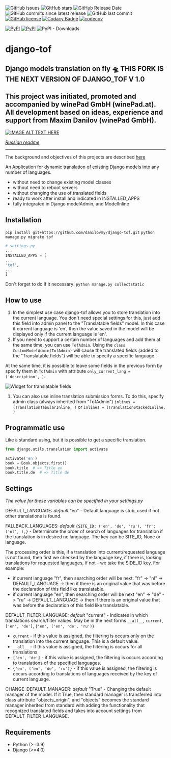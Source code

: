 ![GitHub issues](https://img.shields.io/github/issues/danilovmy/django-tof.svg)
![GitHub stars](https://img.shields.io/github/stars/danilovmy/django-tof.svg)
![GitHub Release Date](https://img.shields.io/github/release-date/danilovmy/django-tof.svg)
![GitHub commits since latest release](https://img.shields.io/github/commits-since/danilovmy/django-tof/latest.svg)
![GitHub last commit](https://img.shields.io/github/last-commit/danilovmy/django-tof.svg)
[![GitHub license](https://img.shields.io/github/license/danilovmy/django-tof)](https://github.com/danilovmy/django-tof/blob/master/LICENSE)
[![Codacy Badge](https://api.codacy.com/project/badge/Grade/ef1b0b5bb51048a6a03f3cc87798f9f9)](https://www.codacy.com/manual/danilovmy/django-tof?utm_source=github.com&amp;utm_medium=referral&amp;utm_content=danilovmy/django-tof&amp;utm_campaign=Badge_Grade)
[![codecov](https://codecov.io/gh/danilovmy/django-tof/branch/master/graph/badge.svg)](https://codecov.io/gh/danilovmy/django-tof)

[![PyPI](https://img.shields.io/pypi/v/django-tof.svg)](https://pypi.python.org/pypi/django-tof)
[![PyPI](https://img.shields.io/pypi/pyversions/django-tof.svg)]()
![PyPI - Downloads](https://img.shields.io/pypi/dm/django-tof.svg?label=pip%20installs&logo=python)

# django-tof
Django models translation on fly 🛸️
THIS FORK IS THE NEXT VERSION OF DJANGO_TOF V 1.0
----
This project was initiated, promoted and accompanied by winePad GmbH (winePad.at). All development based on ideas, experience and support from Maxim Danilov (winePad GmbH).
----

[![IMAGE ALT TEXT HERE](https://img.youtube.com/vi/i0QJJJEMKSU/0.jpg)](https://www.youtube.com/watch?v=i0QJJJEMKSU)

_[Russian readme](README_ru.md)_

----
The background and objectives of this projects are described [here](https://github.com/danilovmy/django-tof/wiki/django-tof)

An Application for dynamic translation of existing Django models into any number of languages.

  - without need to change existing model classes
  - without need to reboot servers
  - without changing the use of translated fields
  - ready to work after install and indicated in INSTALLED_APPS
  - fully integrated in Django modelAdmin, and ModelInline

## Installation

`pip install git+https://github.com/danilovmy/django-tof.git`
`python manage.py migrate tof`

~~~python
# settings.py
...
INSTALLED_APPS = [
...
'tof',
...
]
~~~

Don't forget to do if it necessary:
`python manage.py collectstatic`

## How to use

  1. In the simplest use case django-tof allows you to store translation into the current language.
You don't need special settings for this, just add this field into admin panel to the "Translatable fields" model.
In this case if current language is 'en', then the value saved in the model will be displayed only if the current language is 'en'.
  1. If you need to support a certain number of languages and add them at the same time, you can use `TofAdmin`.
Using the `class CustomModelAdmin(TofAdmin)` will cause the translated fields (added to the "Translatable fields") will be able to specify a specific language.

At the same time, it is possible to leave some fields in the previous form by specify them in `TofAdmin` with attribute `only_current_lang = ('description', )`. <br>

![Widget for translatable fields](https://raw.githubusercontent.com/danilovmy/django-tof/master/docs/images/field_with_langs.jpeg)
  1. You can also use inline translation submission forms. To do this, specify admin class (always inherited from "TofAdmin") `inlines = (TranslationTabularInline, )`
or `inlines = (TranslationStackedInline, )`

## Programmatic use
Like a standard using, but it is possible to get a specific translation.

~~~python
from django.utils.translation import activate

activate('en')
book = Book.objects.first()
book.title  # => Title en
book.title.de  # => Title de
~~~

## Settings

_The value for these variables can be specified in your settings.py_

DEFAULT_LANGUAGE: _default_ "en" - Default language is stub, used if not other translations is found.

FALLBACK_LANGUAGES: _default_ `{SITE_ID: ('en', 'de', 'ru'), 'fr': ('nl', ),}` - Determinate the order of search of languages for translation if the translation is in desired
no language. The key can be SITE_ID, None or language.

The processing order is this, if a translation into current/requested language is not found, then first we checked by the language key, if there is, looking translations for requested languages,
if not - we take the SIDE_ID key.
For example:

  - if current language "fr", then searching order will be next: "fr" -> "nl" -> DEFAULT_LANGUAGE -> then if there is an original value that was before the declaration of this field like translatable.
  - if current language "en", then searching order will be next "en" -> "de" -> "ru" -> DEFAULT_LANGUAGE -> then if there is an original value that was before the declaration of this field like translatable.

DEFAULT_FILTER_LANGUAGE: _default_ "current" - Indicates in which translations search/filter values. May be in the next forms `__all__`, `current`, `['en', 'de']`, `{'en', ('en', 'de', 'ru')}`

  - `current` - if this value is assigned, the filtering is occurs only on the translation into the current language. This is a default value.
  - `__all__` - if this value is assigned, the filtering is occurs for all translations.
  - `['en', 'de']` - if this value is assigned, the filtering is occurs according to translations of the specified languages.
  - `{'en', ('en', 'de', 'ru')}` - if this value is assigned, the filtering is occurs according to translations of languages received by the key of current language.

CHANGE_DEFAULT_MANAGER: _default_ "True" - Changing the default manager of the model. If it True, then standard manager is transferred into class attribute "objects_origin",
and "objects" becomes the standard manager inherited from standard with adding the functionality that recognized translated fields and takes into account settings from  DEFAULT_FILTER_LANGUAGE.

## Requirements

  - Python (\>=3.9)
  - Django (\>=4.0)